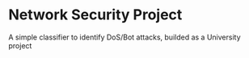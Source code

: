# Network Security Project
A simple classifier to identify DoS/Bot attacks, builded as a University project
